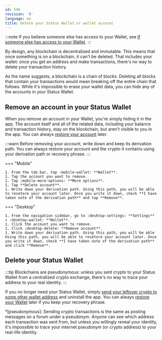 ```yaml
---
id: 546
revision: '0'
language: en
title: Delete your Status Wallet or wallet account
---
```


:::note
If you believe someone else has access to your Wallet, see [If someone else has access to your Wallet](./if-someone-else-has-access-to-your-wallet).
:::

By design, any blockchain is decentralized and immutable. This means that once something is on a blockchain, it can't be deleted. That includes your wallet: once you get an address and make transactions, there's no way to delete your transaction history.

As the name suggests, a blockchain is a chain of blocks. Deleting all blocks that contain your transactions would mean breaking off the entire chain that follows. While it's impossible to erase your wallet data, you can hide any of the accounts in your Status Wallet.

## Remove an account in your Status Wallet

When you remove an account in your Wallet, you're simply hiding it in the app. The account itself and all of the related data, including your balance and transaction history, stay on the blockchain, but aren't visible to you in the app. You can always [restore your account](./import-an-account) later.

:::warn
Before removing your account, write down and keep its derivation path. You can always restore your account and the crypto it contains using your derivation path or recovery phrase.
:::

=== "Mobile"

    1. From the tab bar, tap :mobile-wallet: **Wallet**.
    1. Tap the account you want to remove.
    1. Tap :mobile-more-options: **More options**.
    1. Tap **Delete account**.
    1. Write down your derivation path. Using this path, you will be able to resetore your account later. Once you write it down, check **I have taken note of the derivation path** and tap **Remove**.

=== "Desktop"

    1. From the navigation sidebar, go to :desktop-settings: **Settings** > :desktop-wallet: **Wallet**.
    1. Click the account you want to remove.
    1. Click :desktop-delete: **Remove account**.
    1. Write down your derivation path. Using this path, you will be able Using this path, you will be able to resetore your account later. Once you write it down, check **I have taken note of the derivation path** and click **Remove**.

## Delete your Status Wallet

:::tip
Blockchains are pseudonymous: unless you sent crypto to your Status Wallet from a centralized crypto exchange, there's no way to trace your address to your real identity.
:::

If you no longer need your Status Wallet, simply [send your leftover crypto to some other wallet address](./send-crypto) and uninstall the app. You can always [restore your Wallet](./import-an-account) later if you keep your recovery phrase.

\*[pseudonymous]: Sending crypto transactions is the same as posting messages on a forum under a pseudonym. Anyone can see which address each transaction was sent from, but unless you willingly reveal your identity, it's impossible to trace your internet pseudonym (or crypto address) to your real-life identity.
